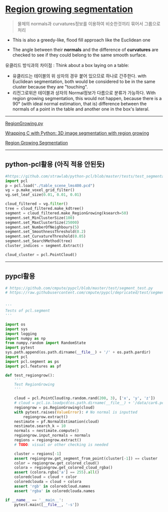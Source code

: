 # [Region growing segmentation](http://pointclouds.org/documentation/tutorials/region_growing_segmentation.php#region-growing-segmentation)


> 물체의 normals과 curvatures정보를 이용하여 비슷한것끼리 묶어서 그룹으로 처리 

- This is also a greedy-like, flood fill approach like the Euclidean one

-  The angle between their **normals** and the difference of **curvatures** are checked to see if they could belong to the same smooth surface.


유클리드 방식과의 차이점 : Think about a box laying on a table: 
- 유클리드는 테이블의 위 상자의 경우 붙어 있으므로 하나로 간주한다. with Euclidean segmentation, both would be considered to be in the same cluster because they are "touching". 
- 리전그로위은 테이블과 상자의 Normal정보가 다름으로 분류가 가능하다. With region growing segmentation, this would not happen, because there is a 90° (with ideal normal estimation, that is) difference between the normals of a point in the table and another one in the box's lateral.

---




[RegionGrowing.py](https://github.com/Panchamy/RegionGrowing/blob/master/RegionGrowing.py)

[Wrapping C with Python: 3D image segmentation with region growing](http://notmatthancock.github.io/2017/10/09/region-growing-wrapping-c.html)

[Region Growing Segmentation](http://simpleitk-prototype.readthedocs.io/en/latest/user_guide/segmentation/plot_region_growing.html)


---

## python-pcl활용 (아직 적용 안된듯)

```python
#https://github.com/strawlab/python-pcl/blob/master/tests/test_segmentation.py
import pcl
p = pcl.load("./table_scene_lms400.pcd")
vg = p.make_voxel_grid_filter()
vg.set_leaf_size(0.01, 0.01, 0.01)

cloud_filtered = vg.filter()
tree = cloud_filtered.make_kdtree()
segment = cloud_filtered.make_RegionGrowing(ksearch=50)
segment.set_MinClusterSize(100)
segment.set_MaxClusterSize(25000)
segment.set_NumberOfNeighbours(5)
segment.set_SmoothnessThreshold(0.2)
segment.set_CurvatureThreshold(0.05)
segment.set_SearchMethod(tree)
cluster_indices = segment.Extract()

cloud_cluster = pcl.PointCloud()
```

---
## pypcl활용 

```python 
# https://github.com/cmpute/pypcl/blob/master/test/segment_test.py
# https://raw.githubusercontent.com/cmpute/pypcl/depricated/test/segment_test.py


'''
Tests of pcl.segment
'''

import os
import sys
import logging
import numpy as np
from numpy.random import RandomState
import pytest
sys.path.append(os.path.dirname(__file__) + '/' + os.path.pardir)
import pcl
import pcl.segment as ps
import pcl.features as pf

def test_regiongrow():
    '''
    Test RegionGrowing
    '''

    cloud = pcl.PointCloud(np.random.rand(200, 3), ['x', 'y', 'z'])
    # cloud = pcl.io.loadpcd(os.path.dirname(__file__) + '/data/car6.pcd')
    regiongrow = ps.RegionGrowing(cloud)
    with pytest.raises(ValueError): # No normal is inputted
        regiongrow.extract()
    nestimate = pf.NormalEstimation(cloud)
    nestimate.search_k = 10
    normals = nestimate.compute()
    regiongrow.input_normals = normals
    regions = regiongrow.extract()
    # TODO: visual or other checking is needed

    cluster = regions[-1]
    assert regiongrow.get_segment_from_point(cluster[-1]) == cluster
    color = regiongrow.get_colored_cloud()
    colora = regiongrow.get_colored_cloud_rgba()
    assert (colora.rgba['a'] == 255).all()
    coloredcloud = cloud + color
    coloredclouda = cloud + colora
    assert 'rgb' in coloredcloud.names
    assert 'rgba' in coloredclouda.names

if __name__ == '__main__':
    pytest.main([__file__, '-s'])
```